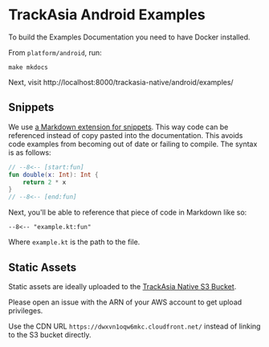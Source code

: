 # TrackAsia Android Examples

To build the Examples Documentation you need to have Docker installed.

From `platform/android`, run:

```
make mkdocs
```

Next, visit http://localhost:8000/trackasia-native/android/examples/

## Snippets

We use [a Markdown extension for snippets](https://facelessuser.github.io/pymdown-extensions/extensions/snippets/#snippet-sections). This way code can be referenced instead of copy pasted into the documentation. This avoids code examples from becoming out of date or failing to compile. The syntax is as follows:

````kotlin
// --8<-- [start:fun]
fun double(x: Int): Int {
    return 2 * x
}
// --8<-- [end:fun]
````

Next, you'll be able to reference that piece of code in Markdown like so:

```
--8<-- "example.kt:fun"
```

Where `example.kt` is the path to the file.

## Static Assets

Static assets are ideally uploaded to the [TrackAsia Native S3 Bucket](https://maplibre-native.s3.eu-central-1.amazonaws.com/index.html#android-documentation-resources/).

Please open an issue with the ARN of your AWS account to get upload privileges.

Use the CDN URL `https://dwxvn1oqw6mkc.cloudfront.net/` instead of linking to the S3 bucket directly.
